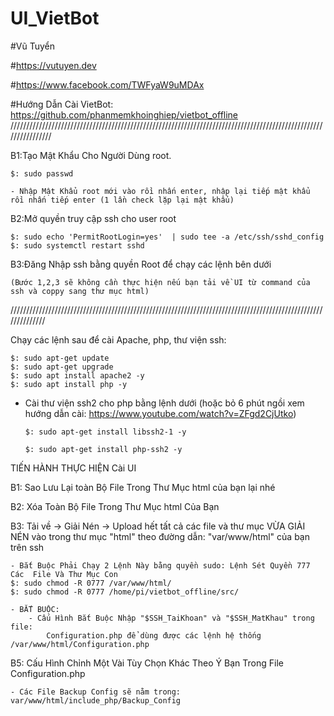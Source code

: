 # UI_VietBot

#Vũ Tuyển

#https://vutuyen.dev

#https://www.facebook.com/TWFyaW9uMDAx

#Hướng Dẫn Cài VietBot: https://github.com/phanmemkhoinghiep/vietbot_offline
////////////////////////////////////////////////////////////////////////////////////////////////////////////////

B1:Tạo Mật Khẩu Cho Người Dùng root.

	$: sudo passwd
 
	- Nhập Mật Khẩu root mới vào rồi nhấn enter, nhập lại tiếp mật khẩu rồi nhấn tiếp enter (1 lần check lặp lại mật khẩu)

B2:Mở quyền truy cập ssh cho user root

	$: sudo echo 'PermitRootLogin=yes'  | sudo tee -a /etc/ssh/sshd_config
	$: sudo systemctl restart sshd 

B3:Đăng Nhập ssh bằng quyền Root để chạy các lệnh bên dưới

	(Bước 1,2,3 sẽ không cần thực hiện nếu bạn tải về UI từ command của ssh và coppy sang thư mục html)
//////////////////////////////////////////////////////////////////////////////////////////////////////////////


Chạy các lệnh sau để cài Apache, php, thư viện ssh:

	$: sudo apt-get update
	$: sudo apt-get upgrade
	$: sudo apt install apache2 -y
	$: sudo apt install php -y

- Cài thư viện ssh2 cho php bằng lệnh dưới (hoặc bỏ 6 phút ngồi xem hướng dẫn cài: https://www.youtube.com/watch?v=ZFgd2CjUtko)

	  $: sudo apt-get install libssh2-1 -y

	  $: sudo apt-get install php-ssh2 -y
	
TIẾN HÀNH THỰC HIỆN Cài UI
	
B1: Sao Lưu Lại toàn Bộ File Trong Thư Mục html của bạn lại nhé

B2: Xóa Toàn Bộ File Trong Thư Mục html Của Bạn

B3: Tải về -> Giải Nén -> Upload hết tất cả các file và thư mục VỪA GIẢI NÉN 
vào trong thư mục "html" theo đường dẫn: "var/www/html" của bạn trên ssh

	- Bắt Buộc Phải Chạy 2 Lệnh Này bằng quyền sudo: Lệnh Sét Quyền 777 Các  File Và Thư Mục Con
	$: sudo chmod -R 0777 /var/www/html/
	$: sudo chmod -R 0777 /home/pi/vietbot_offline/src/
	
	- BẮT BUỘC: 
		- Cấu Hình Bắt Buộc Nhập "$SSH_TaiKhoan" và "$SSH_MatKhau" trong file:
			Configuration.php để dùng được các lệnh hệ thống /var/www/html/Configuration.php

B5: Cấu Hình Chỉnh Một Vài Tùy Chọn Khác Theo Ý Bạn Trong File Configuration.php

	- Các File Backup Config sẽ nằm trong: var/www/html/include_php/Backup_Config

